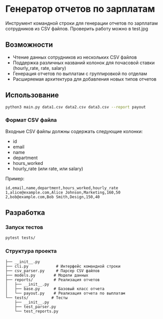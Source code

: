 # Генератор отчетов по зарплатам

Инструмент командной строки для генерации отчетов по зарплатам сотрудников из CSV файлов. Проверить работу можно в test.jpg

## Возможности

- Чтение данных сотрудников из нескольких CSV файлов
- Поддержка различных названий колонок для почасовой ставки (hourly_rate, rate, salary)
- Генерация отчетов по выплатам с группировкой по отделам
- Расширяемая архитектура для добавления новых типов отчетов

## Использование

```bash
python3 main.py data1.csv data2.csv data3.csv --report payout
```

### Формат CSV файла

Входные CSV файлы должны содержать следующие колонки:
- id
- email
- name
- department
- hours_worked
- hourly_rate (или rate, или salary)

Пример:
```csv
id,email,name,department,hours_worked,hourly_rate
1,alice@example.com,Alice Johnson,Marketing,160,50
2,bob@example.com,Bob Smith,Design,150,40
```

## Разработка

### Запуск тестов

```bash
pytest tests/
```

### Структура проекта

```
├── __init__.py
├── cli.py            # Интерфейс командной строки
├── csv_parser.py     # Парсер CSV файлов
├── models.py        # Модели данных
├── reports/         # Реализация отчетов
│   ├── __init__.py
│   ├── base.py      # Базовый класс отчета
│   └── payout.py    # Реализация отчета по выплатам
└── tests/          # Тесты
    ├── __init__.py
    ├── test_parser.py
    └── test_reports.py
``` 